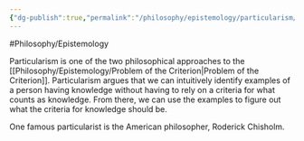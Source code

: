 ```yaml
---
{"dg-publish":true,"permalink":"/philosophy/epistemology/particularism/"}
---
```



#Philosophy/Epistemology 

Particularism is one of the two philosophical approaches to the [[Philosophy/Epistemology/Problem of the Criterion\|Problem of the Criterion]]. Particularism argues that we can intuitively identify examples of a person having knowledge without having to rely on a criteria for what counts as knowledge. From there, we can use the examples to figure out what the criteria for knowledge should be.

One famous particularist is the American philosopher, Roderick Chisholm.
